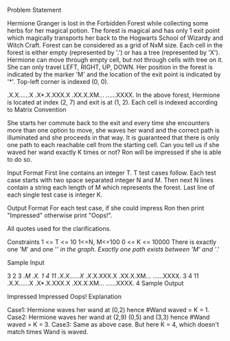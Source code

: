 Problem Statement

Hermione Granger is lost in the Forbidden Forest while collecting some herbs for her magical potion. The forest is magical and has only 1 exit point which magically transports her back to the Hogwarts School of Wizardy and Witch Craft. 
Forest can be considered as a grid of NxM size. Each cell in the forest is either empty (represented by '.') or has a tree (represented by 'X'). Hermione can move through empty cell, but not through cells with tree on it. She can only travel LEFT, RIGHT, UP, DOWN. Her position in the forest is indicated by the marker 'M' and the location of the exit point is indicated by '*'. Top-left corner is indexed (0, 0).

.X.X......X
.X*.X.XXX.X
.XX.X.XM...
......XXXX.
In the above forest, Hermione is located at index (2, 7) and exit is at (1, 2). Each cell is indexed according to Matrix Convention

She starts her commute back to the exit and every time she encounters more than one option to move, she waves her wand and the correct path is illuminated and she proceeds in that way. It is guaranteed that there is only one path to each reachable cell from the starting cell. Can you tell us if she waved her wand exactly K times or not? Ron will be impressed if she is able to do so.

Input Format 
First line contains an integer T. T test cases follow. 
Each test case starts with two space separated integer N and M. 
Then next N lines contain a string each length of M which represents the forest. 
Last line of each single test case is integer K.

Output Format 
For each test case, if she could impress Ron then print "Impressed" otherwise print "Oops!".

All quotes used for the clarifications.

Constraints 
1 <= T <= 10 
1<=N, M<=100 
0 <= K <= 10000 
There is exactly one 'M' and one '*' in the graph. 
Exactly one path exists between 'M' and '*.'

Sample Input

3
2 3
*.M
.X.
1
4 11
.X.X......X
.X*.X.XXX.X
.XX.X.XM...
......XXXX.
3
4 11
.X.X......X
.X*.X.XXX.X
.XX.X.XM...
......XXXX.
4
Sample Output

Impressed
Impressed
Oops!
Explanation

Case1: Hermione waves her wand at (0,2) hence #Wand waved = K = 1. 
Case2: Hermione waves her wand at (2,9) (0,5) and (3,3) hence #Wand waved = K = 3. 
Case3: Same as above case. But here K = 4, which doesn't match times Wand is waved.
